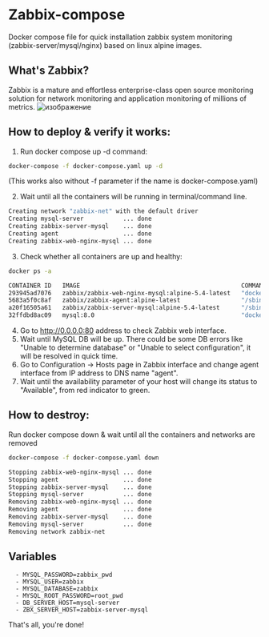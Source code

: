 # Zabbix-compose
Docker compose file for quick installation zabbix system monitoring (zabbix-server/mysql/nginx) based on linux alpine images.

## What's Zabbix?
Zabbix is a mature and effortless enterprise-class open source monitoring solution for network monitoring and application monitoring of millions of metrics.
![изображение](https://user-images.githubusercontent.com/67045661/164970908-7a0635b9-41d3-4f41-935b-f372684a503d.png)


## How to deploy & verify it works:
1. Run docker compose up -d command:
```bash
docker-compose -f docker-compose.yaml up -d 
```
(This works also without -f parameter if the name is docker-compose.yaml)

2. Wait until all the containers will be running in terminal/command line.
```bash
Creating network "zabbix-net" with the default driver
Creating mysql-server           ... done
Creating zabbix-server-mysql    ... done
Creating agent                  ... done
Creating zabbix-web-nginx-mysql ... done
```
3. Check whether all containers are up and healthy:
```bash
docker ps -a

CONTAINER ID   IMAGE                                             COMMAND                  CREATED          STATUS                    PORTS                                             NAMES
293945ad7076   zabbix/zabbix-web-nginx-mysql:alpine-5.4-latest   "docker-entrypoint.sh"   29 minutes ago   Up 29 minutes (healthy)   8443/tcp, 0.0.0.0:80->8080/tcp, :::80->8080/tcp   zabbix-web-nginx-mysql
5683a5f0c8af   zabbix/zabbix-agent:alpine-latest                 "/sbin/tini -- /usr/…"   29 minutes ago   Up 29 minutes             0.0.0.0:10050->10050/tcp, :::10050->10050/tcp     agent
a20f16505a61   zabbix/zabbix-server-mysql:alpine-5.4-latest      "/sbin/tini -- /usr/…"   29 minutes ago   Up 29 minutes             0.0.0.0:10051->10051/tcp, :::10051->10051/tcp     zabbix-server-mysql
32ffdbd8ac09   mysql:8.0                                         "docker-entrypoint.s…"   29 minutes ago   Up 29 minutes (healthy)   3306/tcp, 33060/tcp                               mysql-server
```
4. Go to http://0.0.0.0:80 address to check Zabbix web interface.
5. Wait until MySQL DB will be up. There could be some DB errors like "Unable to determine database" or "Unable to select configuration", it will be resolved in quick time.
6. Go to Configuration -> Hosts page in Zabbix interface and change agent interface from IP address to DNS name "agent".
7. Wait until the availability parameter of your host will change its status to "Available", from red indicator to green.

## How to destroy:
Run docker compose down & wait until all the containers and networks are removed
```bash
docker-compose -f docker-compose.yaml down

Stopping zabbix-web-nginx-mysql ... done
Stopping agent                  ... done
Stopping zabbix-server-mysql    ... done
Stopping mysql-server           ... done
Removing zabbix-web-nginx-mysql ... done
Removing agent                  ... done
Removing zabbix-server-mysql    ... done
Removing mysql-server           ... done
Removing network zabbix-net
```
## Variables
      - MYSQL_PASSWORD=zabbix_pwd
      - MYSQL_USER=zabbix
      - MYSQL_DATABASE=zabbix
      - MYSQL_ROOT_PASSWORD=root_pwd
      - DB_SERVER_HOST=mysql-server
      - ZBX_SERVER_HOST=zabbix-server-mysql
      

That's all, you're done!



